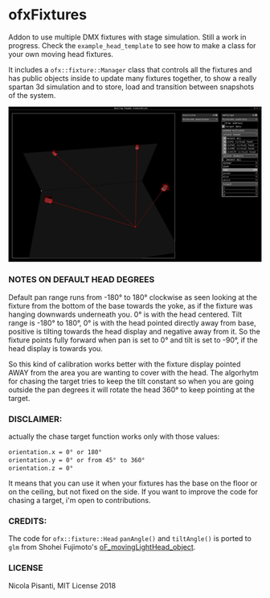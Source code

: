 ofxFixtures
=====================================

Addon to use multiple DMX fixtures with stage simulation. Still a work in progress. Check the `example_head_template` to see how to make a class for your own moving head fixtures. 

It includes a `ofx::fixture::Manager` class that controls all the fixtures and has public objects inside to update many fixtures together, to show a really spartan 3d simulation and to store, load and transition between snapshots of the system.

![example](screenshot.jpg?raw=true "example")

### NOTES ON DEFAULT HEAD DEGREES
Default pan range runs from -180° to 180° clockwise as seen looking at the fixture from the bottom of the base towards the yoke, as if the fixture was hanging downwards underneath you. 0° is with the head centered.
Tilt range is -180° to 180°, 0° is with the head pointed directly away from base, positive is tilting towards the head display and negative away from it. So the fixture points fully forward when pan is set to 0° and tilt is set to -90°, if the head display is towards you.

So this kind of calibration works better with the fixture display pointed AWAY from the area you are wanting to cover with the head. The algorhytm for chasing the target tries to keep the tilt constant so when you are going outside the pan degrees it will rotate the head 360° to keep pointing at the target.

### DISCLAIMER: 
actually the chase target function works only with those values:
```
orientation.x = 0° or 180° 
orientation.y = 0° or from 45° to 360°
orientation.z = 0° 
```
It means that you can use it when your fixtures has the base on the floor or on the ceiling, but not fixed on the side. If you want to improve the code for chasing a target, i'm open to contributions.

### CREDITS:
The code for `ofx::fixture::Head` `panAngle()` and `tiltAngle()` is ported to `glm` from Shohei Fujimoto's [oF_movingLightHead_object](https://github.com/sfjmt/oF_movingLightHead_object).

### LICENSE
Nicola Pisanti, MIT License 2018
